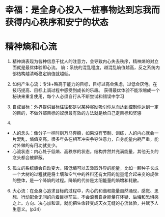# 幸福：是全身心投入一桩事物达到忘我而获得内心秩序和安宁的状态

# 精神熵和心流
1. 精神熵表现为各种信息干扰人的注意力，会导致内心失去秩序，精神熵的对立面就是最优体验即心流。
  熵：系统的混乱程度，越混乱熵值越高，反之系统内部结构越清晰稳定熵值就越低。

2. 如何产生心流：专注+略高于能力的目标，目标过高会焦虑，过低会厌倦。在技巧提高、目标上调过程中感受到成长的乐趣。
获得最优体验不能浓缩成一个秘诀来重复使用，每个人必须自行从不断尝试和错误中学习

3. 自成目标：外界提供目标往往都是以某种奖励吸引你从而达到控制你达到一定的目的，不做外部目标的奴隶最有效的方法就是给自己定目标和奖惩

4. 
* 人的念头：像分子一样时刻万马奔腾，如果没有节制、训练，人的内心就会一片混乱，熵值变高。很多年头在相互冲突争夺注意力，自身能量内耗严重，能对外做的有用功就变少。
* 心流状态：内心处于低熵、高秩序的状态，结构井然并充满能量，其他无关的念头都会被屏蔽。

5. 孤立的系统熵会自动变大，降低熵可以去汲取外界的能量，比如一颗种子长成一个大树的过程就是将土壤和空气中的养料还有太阳的能量组合起来变的规律的整体，是一个降熵的过程。降熵的代价是太阳能量的熵增和耗散。

6. 大心流：在全身心追求目标的过程中，内心的和谐和能量自然涌现，感觉、思想、行动配合无间的向着目标前进，不会浪费自身能量在怀疑、后悔和恐惧感之上。方向、决心加和谐，就能把生命转变成天衣无缝的心流体验，并赋予人生意义。(p34)